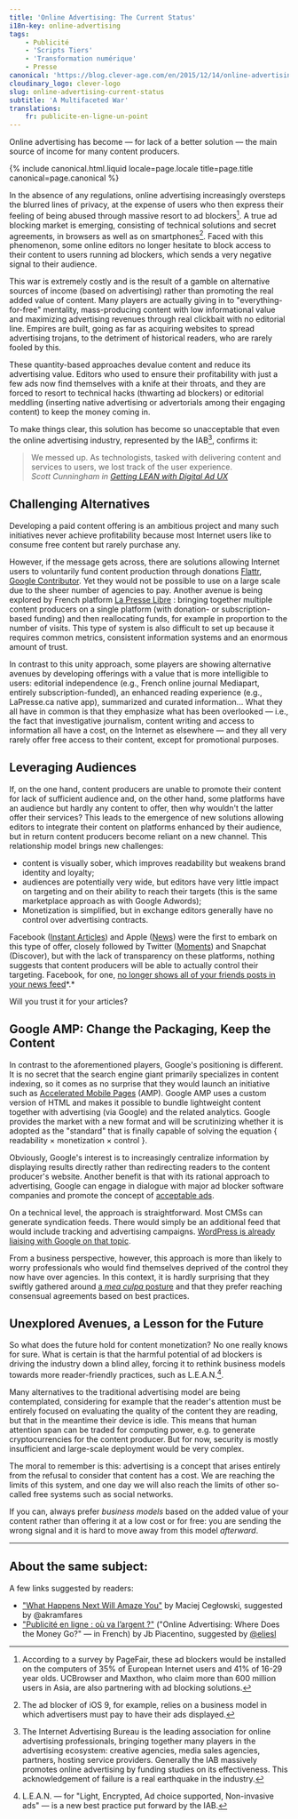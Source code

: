 ```yaml
---
title: 'Online Advertising: The Current Status'
i18n-key: online-advertising
tags:
    - Publicité
    - 'Scripts Tiers'
    - 'Transformation numérique'
    - Presse
canonical: 'https://blog.clever-age.com/en/2015/12/14/online-advertising-the-current-status/'
cloudinary_logo: clever-logo
slug: online-advertising-current-status
subtitle: 'A Multifaceted War'
translations:
    fr: publicite-en-ligne-un-point
---
```


Online advertising has become — for lack of a better solution — the main source
of income for many content producers.

<!-- more -->

{% include canonical.html.liquid
    locale=page.locale
    title=page.title
    canonical=page.canonical
%}

In the absence of any regulations, online advertising increasingly oversteps the
blurred lines of privacy, at the expense of users who then express their feeling
of being abused through massive resort to ad blockers[^1]. A true ad blocking
market is emerging, consisting of technical solutions and secret agreements, in
browsers as well as on smartphones[^0]. Faced with this phenomenon, some online
editors no longer hesitate to block access to their content to users running ad
blockers, which sends a very negative signal to their audience.

[^0]:
    The ad blocker of iOS 9, for example, relies on a business model in which
    advertisers must pay to have their ads displayed.

[^1]:
    According to a survey by PageFair, these ad blockers would be installed on
    the computers of 35% of European Internet users and 41% of 16-29 year olds.
    UCBrowser and Maxthon, who claim more than 600 million users in Asia, are
    also partnering with ad blocking solutions.

This war is extremely costly and is the result of a gamble on alternative
sources of income (based on advertising) rather than promoting the real added
value of content. Many players are actually giving in to "everything-for-free"
mentality, mass-producing content with low informational value and maximizing
advertising revenues through real clickbait with no editorial line. Empires are
built, going as far as acquiring websites to spread advertising trojans, to the
detriment of historical readers, who are rarely fooled by this.

These quantity-based approaches devalue content and reduce its advertising
value. Editors who used to ensure their profitability with just a few ads now
find themselves with a knife at their throats, and they are forced to resort to
technical hacks (thwarting ad blockers) or editorial meddling (inserting native
advertising or advertorials among their engaging content) to keep the money
coming in.

To make things clear, this solution has become so unacceptable that even the
online advertising industry, represented by the IAB[^2], confirms it:

[^2]:
    The Internet Advertising Bureau is the leading association for online
    advertising professionals, bringing together many players in the advertising
    ecosystem: creative agencies, media sales agencies, partners, hosting
    service providers. Generally the IAB massively promotes online advertising
    by funding studies on its effectiveness. This acknowledgement of failure is
    a real earthquake in the industry.

> We messed up. As technologists, tasked with delivering content and services to
> users, we lost track of the user experience.  
> <cite>Scott Cunningham in <a href="http://www.iab.com/news/lean/" >Getting
> LEAN with Digital Ad UX</a></cite>

## Challenging Alternatives

Developing a paid content offering is an ambitious project and many such
initiatives never achieve profitability because most Internet users like to
consume free content but rarely purchase any.

However, if the message gets across, there are solutions allowing Internet users
to voluntarily fund content production through donations
<a href="https://flattr.com/" >Flattr</a>,
<a href="https://www.google.com/contributor/welcome/" >Google Contributor</a>.
Yet they would not be possible to use on a large scale due to the sheer number
of agencies to pay. Another avenue is being explored by French platform
<a href="https://medium.com/@presse_libre" >La Presse Libre</a> : bringing
together multiple content producers on a single platform (with donation- or
subscription-based funding) and then reallocating funds, for example in
proportion to the number of visits. This type of system is also difficult to set
up because it requires common metrics, consistent information systems and an
enormous amount of trust.

In contrast to this unity approach, some players are showing alternative avenues
by developing offerings with a value that is more intelligible to users:
editorial independence (e.g., French online journal Mediapart, entirely
subscription-funded), an enhanced reading experience (e.g., LaPresse.ca native
app), summarized and curated information... What they all have in common is that
they emphasize what has been overlooked — i.e., the fact that investigative
journalism, content writing and access to information all have a cost, on the
Internet as elsewhere — and they all very rarely offer free access to their
content, except for promotional purposes.

## Leveraging Audiences

If, on the one hand, content producers are unable to promote their content for
lack of sufficient audience and, on the other hand, some platforms have an
audience but hardly any content to offer, then why wouldn't the latter offer
their services? This leads to the emergence of new solutions allowing editors to
integrate their content on platforms enhanced by their audience, but in return
content producers become reliant on a new channel. This relationship model
brings new challenges:

<ul>
	<li>content is visually sober, which improves readability but weakens brand identity and loyalty;</li>
	<li>audiences are potentially very wide, but editors have very little impact on targeting and on their ability to reach their targets (this is the same marketplace approach as with Google Adwords);</li>
	<li>Monetization is simplified, but in exchange editors generally have no control over advertising contracts.</li>
</ul>
Facebook (<a href="https://instantarticles.fb.com/" >Instant Articles</a>) and Apple (<a href="http://www.apple.com/news/" >News</a>) were the first to embark on this type of offer, closely followed by Twitter (<a href="https://about.twitter.com/moments" >Moments</a>) and Snapchat (Discover), but with the lack of transparency on these platforms, nothing suggests that content producers will be able to actually control their targeting. Facebook, for one, <a href="http://lexpansion.lexpress.fr/high-tech/les-fantomes-de-facebook-ces-amis-dont-on-ne-recoit-plus-les-messages_1499174.html" >no longer shows all of your friends posts in your news feed</a>*.*

Will you trust it for your articles?

## Google AMP: Change the Packaging, Keep the Content

In contrast to the aforementioned players, Google's positioning is different. It
is no secret that the search engine giant primarily specializes in content
indexing, so it comes as no surprise that they would launch an initiative such
as <a href="https://www.ampproject.org/" >Accelerated Mobile Pages</a> (AMP).
Google AMP uses a custom version of HTML and makes it possible to bundle
lightweight content together with advertising (via Google) and the related
analytics. Google provides the market with a new format and will be scrutinizing
whether it is adopted as the "standard" that is finally capable of solving the
equation { readability × monetization × control }.

Obviously, Google's interest is to increasingly centralize information by
displaying results directly rather than redirecting readers to the content
producer's website. Another benefit is that with its rational approach to
advertising, Google can engage in dialogue with major ad blocker software
companies and promote the concept of
<a href="https://acceptableads.org/" >acceptable ads</a>.

On a technical level, the approach is straightforward. Most CMSs can generate
syndication feeds. There would simply be an additional feed that would include
tracking and advertising campaigns.
<a href="https://vip.wordpress.com/2015/10/07/mobile-web/" >WordPress is already
liaising with Google on that topic</a>.

From a business perspective, however, this approach is more than likely to worry
professionals who would find themselves deprived of the control they now have
over agencies. In this context, it is hardly surprising that they swiftly
gathered around <a href="http://www.iab.com/news/lean/">a _mea culpa_
posture</a> and that they prefer reaching consensual agreements based on best
practices.

## Unexplored Avenues, a Lesson for the Future

So what does the future hold for content monetization? No one really knows for
sure. What is certain is that the harmful potential of ad blockers is driving
the industry down a blind alley, forcing it to rethink business models towards
more reader-friendly practices, such as L.E.A.N.[^3].

[^3]:
    L.E.A.N. — for "Light, Encrypted, Ad choice supported, Non-invasive ads" —
    is a new best practice put forward by the IAB.

Many alternatives to the traditional advertising model are being contemplated,
considering for example that the reader's attention must be entirely focused on
evaluating the quality of the content they are reading, but that in the meantime
their device is idle. This means that human attention span can be traded for
computing power, e.g. to generate cryptocurrencies for the content producer. But
for now, security is mostly insufficient and large-scale deployment would be
very complex.

The moral to remember is this: advertising is a concept that arises entirely
from the refusal to consider that content has a cost. We are reaching the limits
of this system, and one day we will also reach the limits of other so-called
free systems such as social networks.

If you can, always prefer _business models_ based on the added value of your
content rather than offering it at a low cost or for free: you are sending the
wrong signal and it is hard to move away from this model _afterward_.

---

## About the same subject:

A few links suggested by readers:

-   ["What Happens Next Will Amaze You"](http://idlewords.com/talks/what_happens_next_will_amaze_you.htm)
    by Maciej Cegłowski, suggested by @akramfares
-   ["Publicité en ligne : où va l’argent ?"](https://piacentino.com/jb/2015/publicite-en-ligne-ou-va-largent)
    ("Online Advertising: Where Does the Money Go?" — in French) by Jb
    Piacentino, suggested by [@eliesl](https://twitter.com/eliesl)
